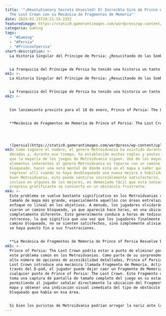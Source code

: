 ```yaml
---
title: '"¡Revolutionary Secrets Unveiled! El Increíble Giro de Prince of Persia:
  The Lost Crown con su Mecánica de Fragmentos de Memoria"'
date: 2024-01-15T20:21:19.235Z
featuredimage: https://static0.gamerantimages.com/wordpress/wp-content/uploads/2024/01/game-rant-advance-prince-of-persia-the-lost-crown-18-feature.jpg?q=50&fit=contain&w=1140&h=&dpr=1.5
categoria: Gaming
tags:
  - "#Gaming"
  - "#Persia"
  - "#Princeofpersia"
short-description: >-
  La Historia Singular del Príncipe de Persia: ¿Resucitando de las Sombras?


  La franquicia del Príncipe de Persia ha tenido una historia un tanto peculiar, ofreciendo ocasionalmente algunos de los juegos más influyentes de todos los tiempos, pero también desapareciendo casi por completo en la última década. El primer Príncipe de Persia redefinió el género de aventuras en 2D de desplazamiento lateral en 1989 con sus animaciones fluidas y un m
mk1: >-
  La Historia Singular del Príncipe de Persia: ¿Resucitando de las Sombras?


  La franquicia del Príncipe de Persia ha tenido una historia un tanto peculiar, ofreciendo ocasionalmente algunos de los juegos más influyentes de todos los tiempos, pero también desapareciendo casi por completo en la última década. El primer Príncipe de Persia redefinió el género de aventuras en 2D de desplazamiento lateral en 1989 con sus animaciones fluidas y un mayor énfasis en la plataforma realista. Esa misma vibra general fue evocada nuevamente con Prince of Persia: The Sands of Time, que rápidamente se convirtió en uno de los juegos más queridos de la sexta generación de consolas. Afortunadamente, parece que Prince of Persia: The Lost Crown podría poner la franquicia de nuevo en el mapa.
mk2: >-
  

  Con lanzamiento previsto para el 18 de enero, Prince of Persia: The Lost Crown está devolviendo la serie a sus raíces de desplazamiento lateral en 2D, aunque con la adición de algo de Metroidvania moderno. Mientras que Prince of Persia: The Lost Crown como paquete completo promete ser grandioso, su elemento más influyente podría ser solo un pequeño mecanismo: sus Fragmentos de Memoria.


  **Mecánica de Fragmentos de Memoria de Prince of Persia: The Lost Crown podría ser Revolucionaria para Metroidvanias**




  ![persia](https://static0.gamerantimages.com/wordpress/wp-content/uploads/2024/01/game-rant-advance-prince-of-persia-the-lost-crown-content-5-2.jpg?q=50&fit=crop&w=1500&dpr=1.5 "persia")
mk3: Como sugiere el nombre, el género Metroidvania ha existido durante varias
  décadas y, durante ese tiempo, ha establecido muchas reglas y pautas generales
  que la mayoría de los juegos de Metroidvania siguen. Uno de los mayores
  elementos inherentes al género Metroidvania es toparse con un camino
  bloqueado, hacer una nota mental de dónde está en el mapa y saber que hay que
  regresar allí cuando se haya desbloqueado una nueva mejora o habilidad. En un
  buen Metroidvania, esto puede sentirse increíblemente satisfactorio, pero
  incluso en algunos de los mejores, es demasiado fácil que esta sensación de
  progreso gratificante se convierta en un obstáculo frustrante.
mk4: >-
  Este problema se vuelve bastante significativo en los Metroidvanias con un
  tamaño de mapa más grande, especialmente aquellos con áreas entrelazadas y un
  enfoque no lineal en los objetivos. A menudo, los jugadores olvidarán dónde
  vieron un camino bloqueado, ya que apareció hace horas, en una ubicación
  completamente diferente. Esto generalmente conduce a horas de tedioso
  retroceso, lo que significa que una vez que los jugadores finalmente llegan al
  camino bloqueado, no se sienten satisfechos, sino simplemente aliviados de que
  se haya puesto fin a sus frustraciones.


  **La Mecánica de Fragmentos de Memoria de Prince of Persia Resuelve Ese Problema**
mk5: >-
  Prince of Persia: The Lost Crown podría estar a punto de eliminar por completo
  este problema común en los Metroidvanias. Como parte de su sorprendentemente
  alto número de opciones de accesibilidad detalladas, Prince of Persia: The
  Lost Crown introduce una mecánica llamada Fragmento de Memoria. Activado a
  través del D-pad, el jugador puede dejar caer un Fragmento de Memoria en
  cualquier punto de Prince of Persia: The Lost Crown. Este Fragmento de Memoria
  toma una captura de pantalla de tamaño completo del juego en su estado actual,
  permitiendo al jugador señalar directamente la ubicación del Fragmento en el
  mapa y obtener una indicación visual inmediata del tipo de obstáculo o camino
  bloqueado que había en esa área.


  Si bien los puristas de Metroidvania podrían arrugar la nariz ante la función del Fragmento de Memoria de Prince of Persia, parece ser una mejora genuinamente innovadora en la calidad de vida para el género. Es algo que fácilmente podríamos ver implementado en futuros juegos de Metroidvania de alto perfil, especialmente aquellos que apuntan a llegar a un público más amplio.
---
```

